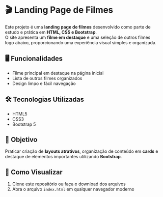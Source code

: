 # 🎬 Landing Page de Filmes

Este projeto é uma **landing page de filmes** desenvolvido como parte de estudo e prática em **HTML, CSS e Bootstrap**.  
O site apresenta um **filme em destaque** e uma seleção de outros filmes logo abaixo, proporcionando uma experiência visual simples e organizada.

## 🖥️ Funcionalidades
- Filme principal em destaque na página inicial  
- Lista de outros filmes organizados  
- Design limpo e fácil navegação  

## 🛠️ Tecnologias Utilizadas
- HTML5  
- CSS3  
- Bootstrap 5  

## 🎯 Objetivo
Praticar criação de **layouts atrativos**, organização de conteúdo em **cards** e destaque de elementos importantes utilizando **Bootstrap**.

## 👀 Como Visualizar
1. Clone este repositório ou faça o download dos arquivos  
2. Abra o arquivo `index.html` em qualquer navegador moderno  
